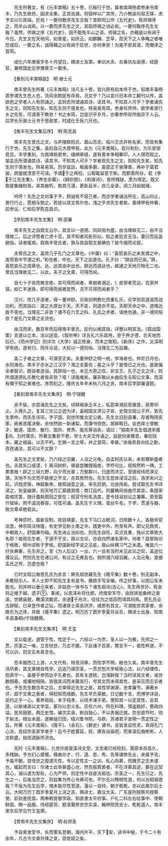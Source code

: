<!-- { "loadSidebar": true } -->
　　先生所著文，有《元丰类稿》五十卷，已板行于世。属者南靖杨君参来令南丰，乃先生故邑，因求全集，正其讹漏，将锓梓以广其传，乃介教谕句容王铎，求予文以引其端。於戏！一夔何敢序先生文哉？昔欧阳公作《五代史》，陈师锡序之，而半山诮焉。以一夔而序先生之文，其蹈师锡之诮必矣。一夔何敢序先生文哉？虽然，师锡之序《五代史》，固不能免半山之诮，师锡之名，亦藉是以有闻于今日。先生文在天地间，如景星，如庆云，如麒麟、芝草，而天下之人争睹之者唯恐或后，一夔之名，诚得藉之以有闻于后世，亦何幸欤！为是不拒其请，而僭序之首简。

　　成化六年庚寅岁冬十月望日，赐进士及第、奉训大夫、左春坊左谕德、经筵官、兼修国史后学豫章王一夔序。

　　【重刻元丰类稿跋】　明·谢士元

　　南丰曾先生所著《元丰类稿》诗凡五十卷，宜兴原有刻本传于世。知南丰事杨君参谓先生邑人也，流风余韵犹有存焉，况文乎？乃以宜兴旧本命工翻刊以传，盖欲邑之学者人人有而诵之。孟轲氏所谓诵其诗，读其书，不知其人可乎？学者诵先生之文，则知先生矣。知先生则于感发也，特易易焉耳。参身任师帅，欲学者景行乡之先哲，可谓善于教欤！书之末简，岂徒识乎岁月，亦著参所存所施异于人云。后学长乐谢士元书于思政堂，时成化壬辰六月也。

　　【南丰先生文集后序】　明·陈克昌

　　南丰先生曾氏之文，与庐陵欧阳氏、眉山苏氏、临川王氏并称名家，而皆有集行于世。先生之集，盖刻自元大德甲辰。此为《元丰类稿》。宜兴有刻，为乐安邹君旦。丰学重刻，为南靖杨君参。缙绅章缝，遂有善本争相摹印，人人得而观之。邹孟氏所谓诵其诗，读其书，不知其人可乎？学者观先生之文，则知先生矣，知先生则于感发也，特易易耳。历岁兹远，板画多磨，虽尝正于谢簿普，再补于莫君骏，顾旋就湮至不可读。予谪于之再稔，公暇辄留意于斯。而郡斋所存，若《李于江先生集》、《养生杂纂》、《耕织图》、《和唐诗》，昔所残缺，悉为增定。既又取是集雠校焉，易其敝朽，剔其污漫，更新且半，庶几全录，阅三月始就绪。

　　呜呼！先生之文何事于予，顾诚有不容己者，而亦学者诵法所在，高山仰止，景行行止，愿相与勉之。若徒以其文焉尔也，浅之乎求先生者矣。嘉靖甲辰仲春，前参议、仁和后学陈克昌识。

　　【序刻南丰先生文集】　明·邵廉

　　南丰先生之自叙文云尔，其言以一道德、同风俗为盛，由当理故无二，由不当理故二。后之评赞者亡虑十百，其不知者风影形似，知之者卮言无当，蔓衍而反盖厥指，读者辄病。叙南丰曾氏者，孰与其自叙文甚确也？故今揭而论叙。

　　夫曾氏之文，盖庶几乎孔门之文章也。《中庸》曰：“喜怒哀乐之未发谓之中，发而皆中节谓之和。”和也者，中也，天下之达道也。孔子曰：“辞达而已矣。”辞，喜怒哀乐之成章也。达，达其由中出也。辞达而道达也，故通之天地万物无二也。曾氏当理故无二，以此，夫子之文章，可得而闻。

　　自七十子丧而微言绝，其可得而闻者，卑弱者溺近，讠皮邪者荒远，百家舛错，如亡羊迷珠，即可得而闻者犹然，况不可得而闻者乎？

　　汉兴，庶几乎道者，得一董仲舒。论政则明教化而重礼乐，论学则崇道谊而诎功利，而其指曰：道之大原出于天，天不变，则道亦不变。天即天命之中，道惟达故不变也，当理无二非欤？诸不在六艺之科、孔氏之术者，请绝勿通，非一德同俗欤？是孔门文章之支流也。

　　由汉而宋，数百年而后得南丰曾氏，反约以阐其指，详整以明其法。《叙战国策》言道以立本，法以适变。《叙听琴》详五礼六乐其用，至于养才德、合天地而后已。《筠州学记》则详次《大学》诚正修身，而本之致知。《新序》之作，又深明学有统，道有归，而斥众说，大较以一德同俗、当理无二为旨趣。

　　盖二子者之文章，可谓至正矣。夫董仲舒之明一统，学海者也。仲尼日月也，水则海也。南丰子亦水之江汉乎？海之支委也；星之斗乎？是借日之光也。是故偏全者智识，醇驳者造诣，其辞指一也，未见大原之叹，非文王、孔子之文之评，则所谓道德礼乐教化者皆非欤？噫！谅哉难矣。廉非敢以乡曲后生与知公文事，而深有慨于知之者难也。序而刻之。隆庆五年辛未秋八月之吉，南丰后学邵廉谨题。

　　【重刻曾南丰先生文集序】　明·宁瑞鲤

　　余不佞，亦尝诵先生之文矣。顷释褐承乏丰土，私窃幸溯前哲徽音，获寄仰止。入境久之，复耳三文公之迹为详，盖相国文肃公子宣、史馆文昭公子开，皆先生季仲，而先生讳巩，字子固，则世所推文定公者。先生文旧刻县署，存者陶阴亥豕，阙者首尾决衡。余怅然欲一新诸梨，而簿书倥偬，居鲜暇日。会邑痒士曾敏才、敏道、国彦、敏行、国祚、育秀、能先等诣余，请曰：“祖南丰先生倡道宋嘉间，为时儒宗，所著文集若干卷，学士大夫交传诵之。兹欲仰承雅意，摹刻佳本，藏之祖庙，以志不朽。乞赐一言之辱，弁之首简，幸甚。”余维夙昔向往之勤，孜孜诵法，其可以不文辞？

　　盖先生之文至矣，乃六经之羽翼，人治之元龟，自孟轲氏以来，未有臻斯盛者也。夫其矢口成谟，扌离词树帜，彼曷尝雕锼锻炼，字栉句比，规规然矜一隅，工累黍哉！辟之三垣九野，向夕而光章；万壑群川，归虚而沛艾。至错经纬而涣沦漪，天地不为文而不能使之不文，亦其势然也。先生生昆体浸淫之后，洛学未兴之前，识抱灵珠，神超象帝，致知诚意之说，率先启钥，功良伟矣。尝试取先生书详读之，张皇幽渺，则天地万汇靡遁其情；商订运代，则曩畴风俗曲尽其变。条国家盈缩灾眚，随计蠹耗图回之安在；规官守刑名法度，壹令钱谷狱讼之兼筹。旁至篇什赋咏，罔不温润舂容，可弦可诵。盖先生于义理，茧丝牛毛，于学，贯道与器，故文章卓绝若此。

　　考神宗时，属新官制，除目填委，先生下马口占敕词，日除数十人，各极命官法意，神宗简注特隆，有史学见称士类之许。践更中外，所至有声。即父兄鼎贵，中朝故人，舒国秉均轴，先生进止泊如也。则先生自任，实贞且重，独以文章致大名耶？故观先生者，于道不于文，政以文论，亦自岿然诸名家中。何者？昌黎贻论于格致，柳州谬称于罗侯。舒国新经字说之见疵，眉山纵横习气之未遣。唯是六一纡余典重，先生并之。至《为人后议》一出，六一且有当时未见此论之叹，盖追忆濮议云。然则先生在诸公间，有过之无弗及也。倘所谓六经羽翼，人治元龟，直接孟氏之传，岂虚也哉？

　　它时文昭公裔思孔氏为余言：厥先祖世藏先生《隆平集》数十卷，别无副本，未敢轻示人，丰人士即不知先生复有是书。雅欲手写全编，传之好事，以困公车未能也。则并梓以垂示来者，非兹邑一快书与？诸生祖讳{古心}，先生再世孙，死金将之难于越，遗子，事闻，以恩泽补将仕郎，终南安军守，由抚转徙桑梓之查溪，世建庙貌，瞰溪流数武，余道于舟次，往往为之低回而谒其祠焉。思孔氏业古辞赋，已卓登作者之坛，而诸痒士英奕济济，咸质有其文，可谓能世其家者，余故乐为之序，并致《隆平集》遗之。明万历丁酉岁季夏月谷旦，赐进士出身、知南丰县事桐宁瑞鲤撰。

　　【重刻南丰先生文集序】　明·王玺

　　文以载道，道管于性，性定于一。六经以一为宗，圣人以一为极，先师之一贯，宗圣之一唯，立言经世，万古不磨。下此诸子百家，樊言不一，凿性畔道，不可以训，则文实未易言也。

　　吾丰据西江上游，人文代有，特竞词章，而性学不明，敝也久矣。南丰曾先生讳巩者，其文章根自性学，远追乃祖宗圣，一贯忠恕大学格致心法，以六经缮性，抱真守一，盖接乎参而达乎孔者也。其有关道统，岂浅鲜哉？当时读其文者，或世数相悬，或壤地相隔，皆猎其词而未罄其行，夸其文而未得其性，是采花而忘实者也。予生先生数百年之后，尤幸得近先生之居，其性学渊源，忠孝廉节，满著乡评，超于文章之表者，得稔知而缕数。先生早负英敏，日记数千言，而博学详说，反约之乎一心。善养祖姑，本于纯孝，以经术课子弟，使知其一以定其性，会其道，以故诸弟以文学显，冢孙以忠义名。历任六州，所在料理，弭盗戢奸，惠政四溢，民风鼓鬯。两迁史馆，编次实录，断自独心，不以贵倨迁就。奈忠直忤时，挠于新法，相业未就，遂解组归田，结兴鲁书院，与欧、苏诸君子发明一贯定性之旨。所著《元丰类稿》、《隆平》、《金石》、《群史》诸书，总皆发自性灵，真得孔门心法，克绍宗圣家学者乎！迄今子姓蔓延，抚、建各设庙祀，而查溪后裔彬彬，人文称盛，始信道脉所流也。

　　先时《元丰类稿》，九世孙居查溪讳文受、文忠者已经校刻，第原本存县久，多残缺。予方扪心感慨，倏裔孙才、行、道、思、秀、先等谋修先业，来属予言。予虽不敏，尝怪世之毁道灭性，专以定性主一之训，私心向慕，而踵芳之志未诿也，辄起而言曰：尔诸士此举甚盛心也，然克振箕裘者，不在浮慕其迹，要在远契其心，诚以道为型轨，心为严师，则定性中自是法祖也。宗圣之一，先生衍之，先生之一，后胤当宗之，则兹集为传心令典可也。不尔无以畅明性道，何以光昭祖德哉？不佞为先生后学，愧未能尽性至道，漫以一自持，朝夕乾乾，亦以此属尔后士云。大明万历丁酉岁季夏月上浣之吉，赐进士、嘉议大夫、广东提刑按察司按察使、前钦差抚苗、两奉敕提督学政、知直隶太平府事、户礼二科左右给事中、使朝鲜国、赐一品服、侍经筵官、题准纂修世宗实录、翰林院庶吉士、乾乾道人、南丰里东后学见竹王玺撰。

　　【曾南丰先生文集序】　明·赵师圣

　　予自束发受书，长而策名登朝，海内升平，天下安，读书中秘，于今二十有余年，凡古今文章升降之变，窃尝窥之矣。

